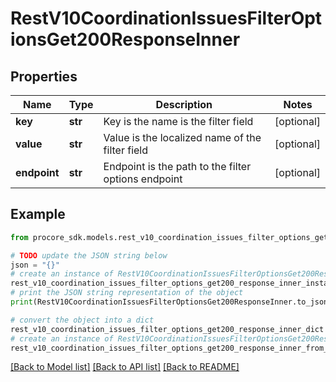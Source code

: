 # RestV10CoordinationIssuesFilterOptionsGet200ResponseInner


## Properties

Name | Type | Description | Notes
------------ | ------------- | ------------- | -------------
**key** | **str** | Key is the name is the filter field | [optional] 
**value** | **str** | Value is the localized name of the filter field | [optional] 
**endpoint** | **str** | Endpoint is the path to the filter options endpoint | [optional] 

## Example

```python
from procore_sdk.models.rest_v10_coordination_issues_filter_options_get200_response_inner import RestV10CoordinationIssuesFilterOptionsGet200ResponseInner

# TODO update the JSON string below
json = "{}"
# create an instance of RestV10CoordinationIssuesFilterOptionsGet200ResponseInner from a JSON string
rest_v10_coordination_issues_filter_options_get200_response_inner_instance = RestV10CoordinationIssuesFilterOptionsGet200ResponseInner.from_json(json)
# print the JSON string representation of the object
print(RestV10CoordinationIssuesFilterOptionsGet200ResponseInner.to_json())

# convert the object into a dict
rest_v10_coordination_issues_filter_options_get200_response_inner_dict = rest_v10_coordination_issues_filter_options_get200_response_inner_instance.to_dict()
# create an instance of RestV10CoordinationIssuesFilterOptionsGet200ResponseInner from a dict
rest_v10_coordination_issues_filter_options_get200_response_inner_from_dict = RestV10CoordinationIssuesFilterOptionsGet200ResponseInner.from_dict(rest_v10_coordination_issues_filter_options_get200_response_inner_dict)
```
[[Back to Model list]](../README.md#documentation-for-models) [[Back to API list]](../README.md#documentation-for-api-endpoints) [[Back to README]](../README.md)


